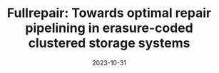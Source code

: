 ---
title: "Fullrepair: Towards optimal repair pipelining in erasure-coded clustered storage systems"
collection: publications
category: conferences
excerpt: 'Yuzuo Zhang, Xinyuan Tu, **Lin Wang**, Yuchong Hu, Fang Wang, Ye Wang'
date: 2023-10-31
venue: 'International Conference on Cluster Computing (CLUSTER 2023)'
paperurl: 'http://wl83.github.io/files/2023-CLUSTER-Fullrepair.pdf'

# citation: 'Your Name, You. (2015). &quot;Paper Title Number 3.&quot; <i>Journal 1</i>. 1(3).'
---
